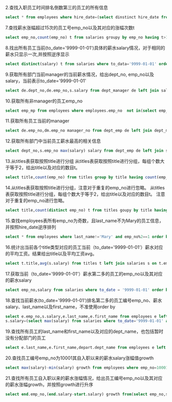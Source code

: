 2.查找入职员工时间排名倒数第三的员工的所有信息
```sql
select * from employees where hire_date=(select dinstinct hire_date from employees order by hire_date desc limit 2,1);
```
7.查找薪水涨幅超过15次的员工号emp_no以及其对应的涨幅次数t
```sql
select emp_no,count(emp_no) t from salaries groupy by emp_no having t>15;
```
8.找出所有员工当前(to_date='9999-01-01')具体的薪水salary情况，对于相同的薪水只显示一次,并按照逆序显示
```sql
select distinct(salary) t from salaries where to_data='9999-01-01' order by t desc;
```

9.获取所有部门当前manager的当前薪水情况，给出dept_no, emp_no以及salary，当前表示to_date='9999-01-01'
```sql
select de.dept_no,de.emp_no,s.salary from dept_manager de left join salaries s on de.emp_no=s.emp_no where de.to_date='9999-01-01' and s.to_date='9999-01-01';
```


10.获取所有非manager的员工emp_no

``` sql
select emp_mp from employees where employees.emp_no  not in(select emp_no from dept_manager).
```
11.获取所有员工当前的manager
``` sql
select de.emp_no,dm.emp_no manager_no from dept_emp de left join dept_manager dm on de.dept_no=dm.dept_no where de.to_date='9999-01-01' and dm.to_date='9999-01-01' and de.emp_no!=dm.emp_no
```

12.获取所有部门中当前员工薪水最高的相关信息
```sql
select dept_no,s.emp_no max(salary) salary from dept_emp de left join salaries s on de.emp_no=s.emp_no where de.to_date='9999-01-01' and s.to_date='9999-01-01' group by dept_no having s.salary=max(salary)
```
13.从titles表获取按照title进行分组
从titles表获取按照title进行分组，每组个数大于等于2，给出title以及对应的数目t。
```sql
select title,count(emp_no) from titles group by title having count(emp_no)>=2;
```
14.从titles表获取按照title进行分组，注意对于重复的emp_no进行忽略。
从titles表获取按照title进行分组，每组个数大于等于2，给出title以及对应的数目t。 注意对于重复的emp_no进行忽略。
```sql
select title,count(distinct emp_no) t from titles goupy by title having t>=2;
```
15.查找employees表所有emp_no为奇数，且last_name不为Mary的员工信息，并按照hire_date逆序排列
```sql
select * from employees where last_name!='Mary' and emp_no%2==1 order by hire_date desc;
```

16.统计出当前各个title类型对应的员工当前（to_date='9999-01-01'）薪水对应的平均工资。结果给出title以及平均工资avg。
```sql
select t.title,avg(s.salary) from titles t left join salaries s on t.emp_no=s.emp_no where s.to_date='9999-01-01' and t.to_date='9999-01-01' group by t.title;
```
17.获取当前（to_date='9999-01-01'）薪水第二多的员工的emp_no以及其对应的薪水salary
```sql
select emp_no,salary from salaries where to_date = '9999-01-01' order by salary desc limit 1,1
```
18.查找当前薪水(to_date='9999-01-01')排名第二多的员工编号emp_no、薪水salary、last_name以及first_name，不准使用order by
```sql
select e.emp_no,s.salary,e.last_name,e.first_name from employees e left join salaries s on e.emp_no=s.emp_no where 
s.salary=(select max(salary) from salaries where to_date='9999-01-01' and salary!=(select max(salary) from salaries));
```

19.查找所有员工的last_name和first_name以及对应的dept_name，也包括暂时没有分配部门的员工
```sql
select e.last_name,e.first_name,depart.dept_name from employees e left join dept_emp dept on e.emp_no=dept.emp_no left join departments depart on dept.dept_no=depart.dept_no'
```
20.查找员工编号emp_no为10001其自入职以来的薪水salary涨幅值growth
```sql
select max(salary)-min(salary) growth from employees where emp_no=10001;
```
21.查找所有员工自入职以来的薪水涨幅情况，给出员工编号emp_no以及其对应的薪水涨幅growth，并按照growth进行升序
```sql
select end.emp_no,(end.salary-start.salary) growth from(select emp_no,salary from salaries where to_date='9999-01-01') end left join (select s.emp_no,salary from salaries s inner join employees e on s.emp_no=e.emp_no where s.from_date=e.hire_date) start on start.emp_no=end.emp_no order by growth;
```





